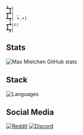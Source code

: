 ```
┻┳|
┳┻| _
┻┳| •.•)
┳┻|⊂ﾉ
┻┳|
```


## Stats

![Max Mielchen GitHub stats](https://github-readme-stats.vercel.app/api?username=maxmielchen&bg_color=30,e96443,904e95&title_color=fff&text_color=fff)

## Stack
![Languages](https://skillicons.dev/icons?i=spring,java,nginx,docker,postgres)

## Social Media

[![Reddit](https://img.shields.io/reddit/user-karma/combined/max-mielchen?style=flat)](https://www.reddit.com/user/max-mielchen)
[![Discord](https://img.shields.io/badge/Discord-Max%20Mielchen%231748-%23404eed)](https://discord.com/users/1060943403837300847)


